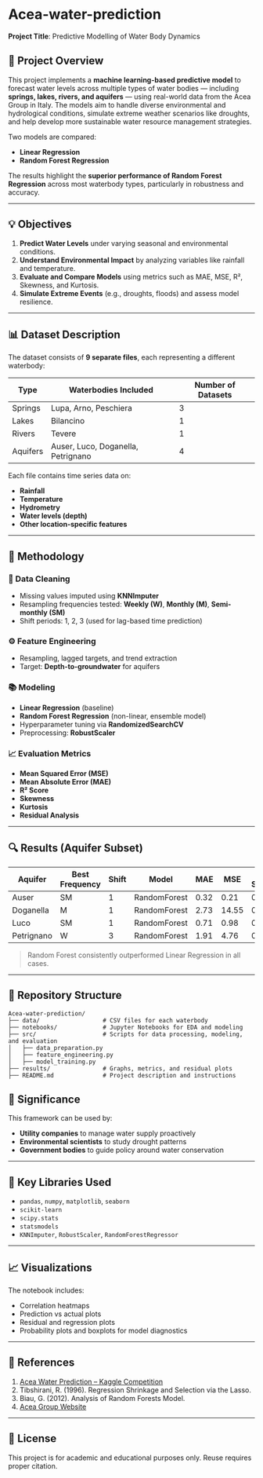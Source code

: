 # Acea-water-prediction

**Project Title**: Predictive Modelling of Water Body Dynamics  

## 📌 Project Overview

This project implements a **machine learning-based predictive model** to forecast water levels across multiple types of water bodies — including **springs, lakes, rivers, and aquifers** — using real-world data from the Acea Group in Italy. The models aim to handle diverse environmental and hydrological conditions, simulate extreme weather scenarios like droughts, and help develop more sustainable water resource management strategies.

Two models are compared:  
- **Linear Regression**  
- **Random Forest Regression**  

The results highlight the **superior performance of Random Forest Regression** across most waterbody types, particularly in robustness and accuracy.

---

## 💡 Objectives

1. **Predict Water Levels** under varying seasonal and environmental conditions.
2. **Understand Environmental Impact** by analyzing variables like rainfall and temperature.
3. **Evaluate and Compare Models** using metrics such as MAE, MSE, R², Skewness, and Kurtosis.
4. **Simulate Extreme Events** (e.g., droughts, floods) and assess model resilience.

---

## 📊 Dataset Description

The dataset consists of **9 separate files**, each representing a different waterbody:

| Type      | Waterbodies Included               | Number of Datasets |
|-----------|------------------------------------|---------------------|
| Springs   | Lupa, Arno, Peschiera              | 3                   |
| Lakes     | Bilancino                          | 1                   |
| Rivers    | Tevere                             | 1                   |
| Aquifers  | Auser, Luco, Doganella, Petrignano | 4                   |

Each file contains time series data on:
- **Rainfall**
- **Temperature**
- **Hydrometry**
- **Water levels (depth)**
- **Other location-specific features**

---

## 🧪 Methodology

### 🧼 Data Cleaning
- Missing values imputed using **KNNImputer**
- Resampling frequencies tested: **Weekly (W)**, **Monthly (M)**, **Semi-monthly (SM)**
- Shift periods: 1, 2, 3 (used for lag-based time prediction)

### ⚙️ Feature Engineering
- Resampling, lagged targets, and trend extraction
- Target: **Depth-to-groundwater** for aquifers

### 📚 Modeling
- **Linear Regression** (baseline)
- **Random Forest Regression** (non-linear, ensemble model)
- Hyperparameter tuning via **RandomizedSearchCV**
- Preprocessing: **RobustScaler**

### 📈 Evaluation Metrics
- **Mean Squared Error (MSE)**
- **Mean Absolute Error (MAE)**
- **R² Score**
- **Skewness**
- **Kurtosis**
- **Residual Analysis**

---

## 🔍 Results (Aquifer Subset)

| Aquifer     | Best Frequency | Shift | Model        | MAE   | MSE   | R² Score |
|-------------|----------------|-------|--------------|--------|--------|----------|
| Auser       | SM             | 1     | RandomForest | 0.32   | 0.21   | 0.75     |
| Doganella   | M              | 1     | RandomForest | 2.73   | 14.55  | 0.65     |
| Luco        | SM             | 1     | RandomForest | 0.71   | 0.98   | 0.88     |
| Petrignano  | W              | 3     | RandomForest | 1.91   | 4.76   | 0.84     |

> Random Forest consistently outperformed Linear Regression in all cases.

---
## 📁 Repository Structure

```
Acea-water-prediction/
├── data/                  # CSV files for each waterbody
├── notebooks/             # Jupyter Notebooks for EDA and modeling
├── src/                   # Scripts for data processing, modeling, and evaluation
│   ├── data_preparation.py
│   ├── feature_engineering.py
│   ├── model_training.py
├── results/               # Graphs, metrics, and residual plots
├── README.md              # Project description and instructions
```

## 🌊 Significance

This framework can be used by:
- **Utility companies** to manage water supply proactively
- **Environmental scientists** to study drought patterns
- **Government bodies** to guide policy around water conservation

---

## 📌 Key Libraries Used

- `pandas`, `numpy`, `matplotlib`, `seaborn`
- `scikit-learn`
- `scipy.stats`
- `statsmodels`
- `KNNImputer`, `RobustScaler`, `RandomForestRegressor`

---

## 📈 Visualizations

The notebook includes:
- Correlation heatmaps
- Prediction vs actual plots
- Residual and regression plots
- Probability plots and boxplots for model diagnostics

---

## 📎 References

1. [Acea Water Prediction – Kaggle Competition](https://www.kaggle.com/competitions/acea-water-prediction)
2. Tibshirani, R. (1996). Regression Shrinkage and Selection via the Lasso.
3. Biau, G. (2012). Analysis of Random Forests Model.
4. [Acea Group Website](https://www.gruppo.acea.it/en)

---

## 📜 License

This project is for academic and educational purposes only. Reuse requires proper citation.



